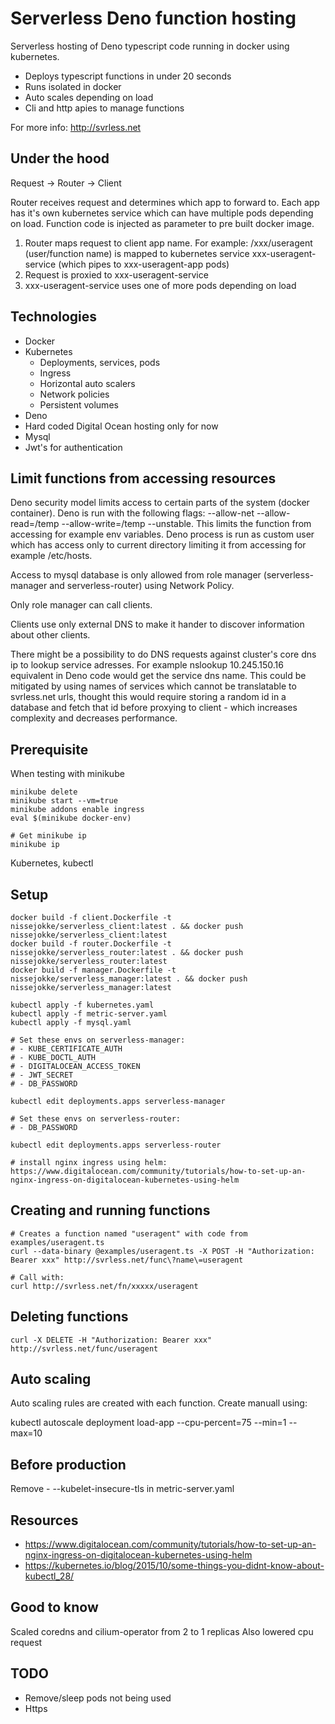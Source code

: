 # Serverless Deno function hosting

Serverless hosting of Deno typescript code running in docker using kubernetes.

- Deploys typescript functions in under 20 seconds
- Runs isolated in docker
- Auto scales depending on load
- Cli and http apies to manage functions

For more info:
http://svrless.net
    
## Under the hood

Request -> Router -> Client 

Router receives request and determines which app to forward to. Each app has it's own kubernetes service which can have multiple pods depending on load. Function code is injected as parameter to pre built docker image.

1. Router maps request to client app name. For example: /xxx/useragent (user/function name) is mapped to kubernetes service xxx-useragent-service (which pipes to xxx-useragent-app pods)
2. Request is proxied to xxx-useragent-service
3. xxx-useragent-service uses one of more pods depending on load

## Technologies

- Docker
- Kubernetes
   - Deployments, services, pods
   - Ingress
   - Horizontal auto scalers
   - Network policies
   - Persistent volumes
- Deno
- Hard coded Digital Ocean hosting only for now
- Mysql
- Jwt's for authentication

## Limit functions from accessing resources

Deno security model limits access to certain parts of the system (docker container). Deno is run with the following flags: --allow-net --allow-read=/temp --allow-write=/temp --unstable. This limits the function from accessing for example env variables. Deno process is run as custom user which has access only to current directory limiting it from accessing for example /etc/hosts.

Access to mysql database is only allowed from role manager (serverless-manager and serverless-router) using Network Policy.

Only role manager can call clients.

Clients use only external DNS to make it hander to discover information about other clients.

There might be a possibility to do DNS requests against cluster's core dns ip to lookup service adresses. For example nslookup 10.245.150.16 equivalent in Deno code would get the service dns name. This could be mitigated by using names of services which cannot be translatable to svrless.net urls, thought this would require storing a random id in a database and fetch that id before proxying to client - which increases complexity and decreases performance.

## Prerequisite

When testing with minikube

    minikube delete
    minikube start --vm=true
    minikube addons enable ingress
    eval $(minikube docker-env)

    # Get minikube ip
    minikube ip

Kubernetes, kubectl

## Setup

    docker build -f client.Dockerfile -t nissejokke/serverless_client:latest . && docker push nissejokke/serverless_client:latest
    docker build -f router.Dockerfile -t nissejokke/serverless_router:latest . && docker push nissejokke/serverless_router:latest
    docker build -f manager.Dockerfile -t nissejokke/serverless_manager:latest . && docker push nissejokke/serverless_manager:latest

    kubectl apply -f kubernetes.yaml
    kubectl apply -f metric-server.yaml
    kubectl apply -f mysql.yaml

    # Set these envs on serverless-manager:
    # - KUBE_CERTIFICATE_AUTH
    # - KUBE_DOCTL_AUTH
    # - DIGITALOCEAN_ACCESS_TOKEN
    # - JWT_SECRET
    # - DB_PASSWORD

    kubectl edit deployments.apps serverless-manager

    # Set these envs on serverless-router:
    # - DB_PASSWORD

    kubectl edit deployments.apps serverless-router

    # install nginx ingress using helm:
    https://www.digitalocean.com/community/tutorials/how-to-set-up-an-nginx-ingress-on-digitalocean-kubernetes-using-helm

## Creating and running functions

    # Creates a function named "useragent" with code from examples/useragent.ts
    curl --data-binary @examples/useragent.ts -X POST -H "Authorization: Bearer xxx" http://svrless.net/func\?name\=useragent

    # Call with:
    curl http://svrless.net/fn/xxxxx/useragent

## Deleting functions

    curl -X DELETE -H "Authorization: Bearer xxx" http://svrless.net/func/useragent

## Auto scaling

Auto scaling rules are created with each function. Create manuall using:

kubectl autoscale deployment load-app --cpu-percent=75 --min=1 --max=10

## Before production

Remove - --kubelet-insecure-tls in metric-server.yaml

## Resources

- https://www.digitalocean.com/community/tutorials/how-to-set-up-an-nginx-ingress-on-digitalocean-kubernetes-using-helm
- https://kubernetes.io/blog/2015/10/some-things-you-didnt-know-about-kubectl_28/

## Good to know

Scaled coredns and cilium-operator from 2 to 1 replicas
Also lowered cpu request

## TODO

- Remove/sleep pods not being used
- Https